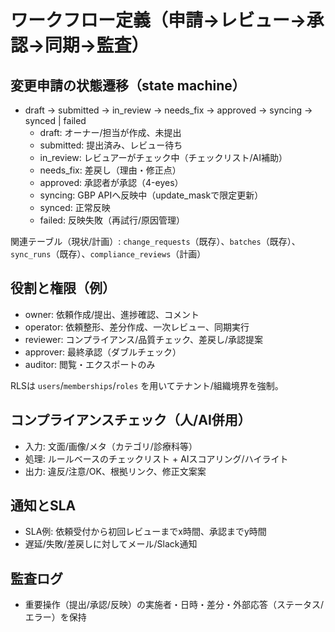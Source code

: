# ワークフロー定義（申請→レビュー→承認→同期→監査）

## 変更申請の状態遷移（state machine）

- draft → submitted → in_review → needs_fix → approved → syncing → synced | failed
  - draft: オーナー/担当が作成、未提出
  - submitted: 提出済み、レビュー待ち
  - in_review: レビュアーがチェック中（チェックリスト/AI補助）
  - needs_fix: 差戻し（理由・修正点）
  - approved: 承認者が承認（4-eyes）
  - syncing: GBP APIへ反映中（update_maskで限定更新）
  - synced: 正常反映
  - failed: 反映失敗（再試行/原因管理）

関連テーブル（現状/計画）: `change_requests`（既存）、`batches`（既存）、`sync_runs`（既存）、`compliance_reviews`（計画）

## 役割と権限（例）

- owner: 依頼作成/提出、進捗確認、コメント
- operator: 依頼整形、差分作成、一次レビュー、同期実行
- reviewer: コンプライアンス/品質チェック、差戻し/承認提案
- approver: 最終承認（ダブルチェック）
- auditor: 閲覧・エクスポートのみ

RLSは `users`/`memberships`/`roles` を用いてテナント/組織境界を強制。

## コンプライアンスチェック（人/AI併用）

- 入力: 文面/画像/メタ（カテゴリ/診療科等）
- 処理: ルールベースのチェックリスト + AIスコアリング/ハイライト
- 出力: 違反/注意/OK、根拠リンク、修正文案案

## 通知とSLA

- SLA例: 依頼受付から初回レビューまでx時間、承認までy時間
- 遅延/失敗/差戻しに対してメール/Slack通知

## 監査ログ

- 重要操作（提出/承認/反映）の実施者・日時・差分・外部応答（ステータス/エラー）を保持

